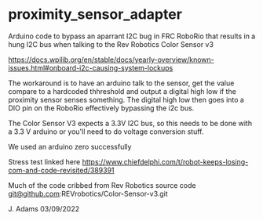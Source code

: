 # proximity_sensor_adapter

Arduino code to bypass an aparrant I2C bug in FRC RoboRio that results in a hung I2C bus when talking to the Rev Robotics Color Sensor v3

https://docs.wpilib.org/en/stable/docs/yearly-overview/known-issues.html#onboard-i2c-causing-system-lockups

The workaround is to have an arduino talk to the sensor, get the value compare to a hardcoded thhreshold and output a digital high low 
if the proximity sensor senses something. The digital high low then goes into a DIO pin on the RoboRio effectively bypassing the i2c bus.

The Color Sensor V3 expects a 3.3V I2C bus, so this needs to be done with a 3.3 V arduino or you'll need to do voltage conversion stuff.

We used an arduino zero successfully

Stress test linked here
https://www.chiefdelphi.com/t/robot-keeps-losing-com-and-code-revisited/389391


Much of the code cribbed from Rev Robotics source code
git@github.com:REVrobotics/Color-Sensor-v3.git 

J. Adams
03/09/2022

